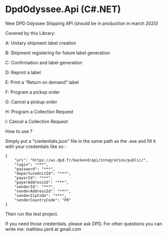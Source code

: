 # DpdOdyssee.Api (C#.NET)
New DPD Odyssee Shipping API (should be in production in march 2020)

Covered by this Library: 

A: Unitary shipment label creation

B: Shipment registering for future label generation

C: Confirmation and label generation

D: Reprint a label

E: Print a “Return on demand” label


F: Program a pickup order

G: Cancel a pickup order 


H: Program a Collection Request

I: Cancel a Collection Request


How to use ?

Simply put a "credentials.json" file in the same path as the .exe and fill it with your credentials like so :

```
{
	"uri": "https://ws.dpd.fr/backend/api/integration/public/",
	"login": "***",
	"password": "***",
	"departureUnitId": "***",
	"payerId": "***",
	"payerAddressId": "***",
	"senderId": "***",
	"senderAddressId": "***",
	"senderZipCode": "***",
	"senderCountryCode": "FR"
}

```
Then run the test project.

If you need those credentials, please ask DPD. 
For other questions you can write me: mathieu.yard at gmail.com
